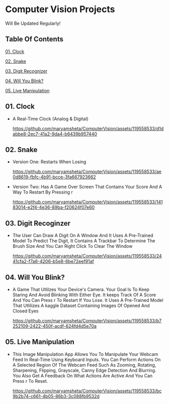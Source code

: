 # Computer Vision Projects

Will Be Updated Regularly!


## Table Of Contents

[01. Clock](https://github.com/maryamsheta/ComputerVision/tree/main#01-clock)

[02. Snake](https://github.com/maryamsheta/ComputerVision/tree/main#02-snake)

[03. Digit Recognizer](https://github.com/maryamsheta/ComputerVision/tree/main#03-digit-recognizer)

[04. Will You Blink?](https://github.com/maryamsheta/ComputerVision/tree/main#04-will-you-blink)

[05. Live Manipulation](https://github.com/maryamsheta/ComputerVision/tree/main#05-live-manipulation)

## 01. Clock

  - A Real-Time Clock (Analog & Digital)

    https://github.com/maryamsheta/ComputerVision/assets/119558533/d1dabbe8-2ec7-41a2-9da4-b6439b957440

## 02. Snake

  - Version One: Restarts When Losing

    https://github.com/maryamsheta/ComputerVision/assets/119558533/ae0d8619-fbfc-4b91-bcce-3fa667923662

  
  - Version Two: Has A Game Over Screen That Contains Your Score And A Way To Restart By Pressing r
    
    https://github.com/maryamsheta/ComputerVision/assets/119558533/14183014-e2f4-4e36-89ba-f20624f07e60

## 03. Digit Recoginzer

  - The User Can Draw A Digit On A Window And It Uses A Pre-Trained Model To Predict The Digit,
    It Contains A Trackbar To Determine The Brush Size And You Can Right Click To Clear The Window

    https://github.com/maryamsheta/ComputerVision/assets/119558533/2441cfa2-f7a6-4206-b5e8-6be72eef91af


## 04. Will You Blink?
  	
  - A Game That Utlilzes Your Device's Camera. Your Goal Is To Keep Staring And Avoid Blinking With Either Eye.
    It keeps Track Of A Score And You Can Press r To Restart If You Lose.
    It Uses A Pre-Trained Model That Utlilizes A kaggle Dataset Containing Images Of Opened And Closed Eyes
    
    https://github.com/maryamsheta/ComputerVision/assets/119558533/b7252109-2422-450f-acdf-624fd4d5e70a


## 05. Live Manipulation

  - This Image Manipulation App Allows You To Manipulate Your Webcam Feed In Real-Time Using Keyboard Inputs.
    You Can Perform Actions On A Selected Region Of The Webcam Feed Such As
    Zooming, Rotating, Sharpening, Flipping, Grayscale, Canny Edge Detection And Blurring.
    You Also Get A Feedback On What Actions Are Active And You Can Press r To Reset.

    https://github.com/maryamsheta/ComputerVision/assets/119558533/bc9b2b74-c661-4b05-86b3-3c088fb9532d






